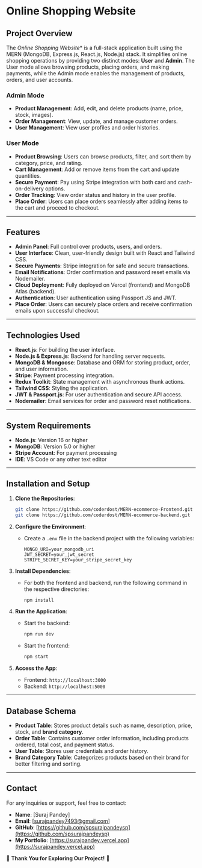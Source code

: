
# Online Shopping Website

## Project Overview
The *Online Shopping Website** is a full-stack application built using the MERN (MongoDB, Express.js, React.js, Node.js) stack. It simplifies online shopping operations by providing two distinct modes: **User** and **Admin**. The User mode allows browsing products, placing orders, and making payments, while the Admin mode enables the management of products, orders, and user accounts.



### Admin Mode
- **Product Management**: Add, edit, and delete products (name, price, stock, images).
- **Order Management**: View, update, and manage customer orders.
- **User Management**: View user profiles and order histories.

### User Mode
- **Product Browsing**: Users can browse products, filter, and sort them by category, price, and rating.
- **Cart Management**: Add or remove items from the cart and update quantities.
- **Secure Payment**: Pay using Stripe integration with both card and cash-on-delivery options.
- **Order Tracking**: View order status and history in the user profile.
- **Place Order**: Users can place orders seamlessly after adding items to the cart and proceed to checkout.

---

## Features
- **Admin Panel**: Full control over products, users, and orders.
- **User Interface**: Clean, user-friendly design built with React and Tailwind CSS.
- **Secure Payments**: Stripe integration for safe and secure transactions.
- **Email Notifications**: Order confirmation and password reset emails via Nodemailer.
- **Cloud Deployment**: Fully deployed on Vercel (frontend) and MongoDB Atlas (backend).
- **Authentication**: User authentication using Passport JS and JWT.
- **Place Order**: Users can securely place orders and receive confirmation emails upon successful checkout.

---

## Technologies Used
- **React.js**: For building the user interface.
- **Node.js & Express.js**: Backend for handling server requests.
- **MongoDB & Mongoose**: Database and ORM for storing product, order, and user information.
- **Stripe**: Payment processing integration.
- **Redux Toolkit**: State management with asynchronous thunk actions.
- **Tailwind CSS**: Styling the application.
- **JWT & Passport.js**: For user authentication and secure API access.
- **Nodemailer**: Email services for order and password reset notifications.

---

## System Requirements
- **Node.js**: Version 16 or higher
- **MongoDB**: Version 5.0 or higher
- **Stripe Account**: For payment processing
- **IDE**: VS Code or any other text editor

---

## Installation and Setup

1. **Clone the Repositories**:
   ```bash
   git clone https://github.com/coderdost/MERN-ecommerce-Frontend.git
   git clone https://github.com/coderdost/MERN-ecommerce-backend.git
   ```

2. **Configure the Environment**:
   - Create a `.env` file in the backend project with the following variables:
     ```
     MONGO_URI=your_mongodb_uri
     JWT_SECRET=your_jwt_secret
     STRIPE_SECRET_KEY=your_stripe_secret_key
     ```

3. **Install Dependencies**:
   - For both the frontend and backend, run the following command in the respective directories:
     ```bash
     npm install
     ```

4. **Run the Application**:
   - Start the backend:
     ```bash
     npm run dev
     ```
   - Start the frontend:
     ```bash
     npm start
     ```

5. **Access the App**:
   - Frontend: `http://localhost:3000`
   - Backend: `http://localhost:5000`

---

## Database Schema

- **Product Table**: Stores product details such as name, description, price, stock, and **brand category**.
- **Order Table**: Contains customer order information, including products ordered, total cost, and payment status.
- **User Table**: Stores user credentials and order history.
- **Brand Category Table**: Categorizes products based on their brand for better filtering and sorting.

---

## Contact
For any inquiries or support, feel free to contact:
- **Name**: [Suraj Pandey]
- **Email**: [surajpandey7493@gmail.com]
- **GitHub**: [https://github.com/spsurajpandeysp](https://github.com/spsurajpandeysp)
- **My Portfolio**: [https://surajpandey.vercel.app](https://surajpandey.vercel.app)

🌟 **Thank You for Exploring Our Project!** 🌟
